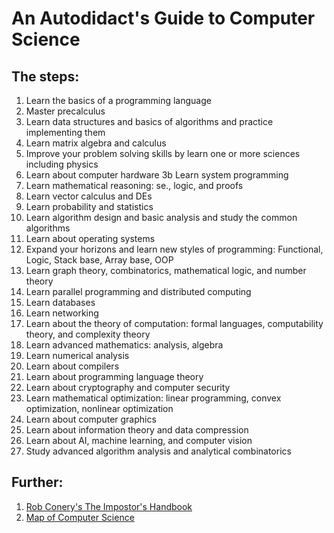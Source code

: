# An Autodidact's Guide to Computer Science

## The steps:

1. Learn the basics of a programming language
2. Master precalculus
 3. Learn data structures and basics of algorithms and practice implementing them
 4.  Learn matrix algebra and calculus
 5. Improve your problem solving skills by learn one or more sciences including physics
 6.  Learn about computer hardware 3b Learn system programming
 7.  Learn mathematical reasoning: se., logic, and proofs
 8.  Learn vector calculus and DEs
 9.  Learn probability and statistics
 10. Learn algorithm design and basic analysis and study the common algorithms
 11.  Learn about operating systems
 12.  Expand your horizons and learn new styles of programming: Functional, Logic, Stack base, Array base, OOP
 13.  Learn graph theory, combinatorics, mathematical logic, and number theory
 14. Learn parallel programming and distributed computing
 15.  Learn databases
 16.  Learn networking
 17.  Learn about the theory of computation: formal languages, computability theory, and complexity theory
 18.  Learn advanced mathematics: analysis, algebra
 19.  Learn numerical analysis
 20. Learn about compilers
 21. Learn about programming language theory
 22. Learn about cryptography and computer security
 23.  Learn mathematical optimization: linear programming, convex optimization, nonlinear optimization
 24.  Learn about computer graphics
 25.  Learn about information theory and data compression
 26. Learn about AI, machine learning, and computer vision
 27. Study advanced algorithm analysis and analytical combinatorics


## Further:
1. [Rob Conery's The Impostor's Handbook](https://bigmachine.io/products/the-imposters-handbook/)
2. [Map of Computer Science](https://www.youtube.com/watch?v=SzJ46YA_RaA)
